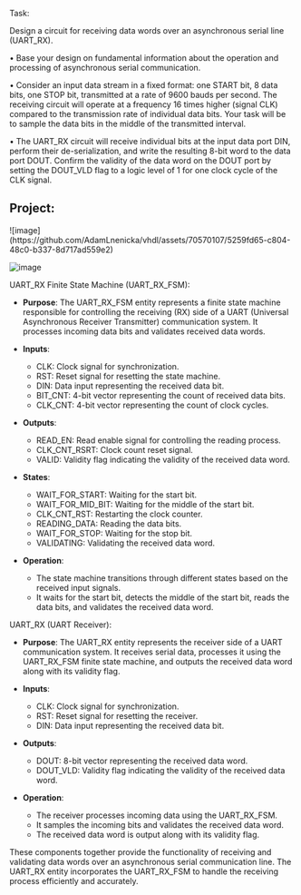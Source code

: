 Task:

Design a circuit for receiving data words over an asynchronous serial line (UART_RX).

• Base your design on fundamental information about the operation and processing of asynchronous serial communication.

• Consider an input data stream in a fixed format: one START bit, 8 data bits, one STOP bit, transmitted at a rate of 9600 bauds per second. The receiving circuit will operate at a frequency 16 times higher (signal CLK) compared to the transmission rate of individual data bits. Your task will be to sample the data bits in the middle of the transmitted interval.

• The UART_RX circuit will receive individual bits at the input data port DIN, perform their de-serialization, and write the resulting 8-bit word to the data port DOUT. Confirm the validity of the data word on the DOUT port by setting the DOUT_VLD flag to a logic level of 1 for one clock cycle of the CLK signal.

<h2> Project: </h2>
![image](https://github.com/AdamLnenicka/vhdl/assets/70570107/5259fd65-c804-48c0-b337-8d717ad559e2)

![image](https://github.com/AdamLnenicka/vhdl/assets/70570107/b2c34e6a-8785-4748-8691-39b70f9ba27a)

UART_RX Finite State Machine (UART_RX_FSM):

- **Purpose**: The UART_RX_FSM entity represents a finite state machine responsible for controlling the receiving (RX) side of a UART (Universal Asynchronous Receiver Transmitter) communication system. It processes incoming data bits and validates received data words.
  
- **Inputs**:
  - CLK: Clock signal for synchronization.
  - RST: Reset signal for resetting the state machine.
  - DIN: Data input representing the received data bit.
  - BIT_CNT: 4-bit vector representing the count of received data bits.
  - CLK_CNT: 4-bit vector representing the count of clock cycles.

- **Outputs**:
  - READ_EN: Read enable signal for controlling the reading process.
  - CLK_CNT_RSRT: Clock count reset signal.
  - VALID: Validity flag indicating the validity of the received data word.

- **States**:
  - WAIT_FOR_START: Waiting for the start bit.
  - WAIT_FOR_MID_BIT: Waiting for the middle of the start bit.
  - CLK_CNT_RST: Restarting the clock counter.
  - READING_DATA: Reading the data bits.
  - WAIT_FOR_STOP: Waiting for the stop bit.
  - VALIDATING: Validating the received data word.

- **Operation**:
  - The state machine transitions through different states based on the received input signals.
  - It waits for the start bit, detects the middle of the start bit, reads the data bits, and validates the received data word.

UART_RX (UART Receiver):

- **Purpose**: The UART_RX entity represents the receiver side of a UART communication system. It receives serial data, processes it using the UART_RX_FSM finite state machine, and outputs the received data word along with its validity flag.

- **Inputs**:
  - CLK: Clock signal for synchronization.
  - RST: Reset signal for resetting the receiver.
  - DIN: Data input representing the received data bit.

- **Outputs**:
  - DOUT: 8-bit vector representing the received data word.
  - DOUT_VLD: Validity flag indicating the validity of the received data word.

- **Operation**:
  - The receiver processes incoming data using the UART_RX_FSM.
  - It samples the incoming bits and validates the received data word.
  - The received data word is output along with its validity flag.

These components together provide the functionality of receiving and validating data words over an asynchronous serial communication line. The UART_RX entity incorporates the UART_RX_FSM to handle the receiving process efficiently and accurately.
